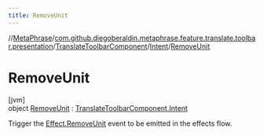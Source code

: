 ```yaml
---
title: RemoveUnit
---
```

//[MetaPhrase](../../../../../index.html)/[com.github.diegoberaldin.metaphrase.feature.translate.toolbar.presentation](../../../index.html)/[TranslateToolbarComponent](../../index.html)/[Intent](../index.html)/[RemoveUnit](index.html)



# RemoveUnit



[jvm]\
object [RemoveUnit](index.html) : [TranslateToolbarComponent.Intent](../index.html)

Trigger the [Effect.RemoveUnit](../../-effect/-remove-unit/index.html) event to be emitted in the effects flow.


